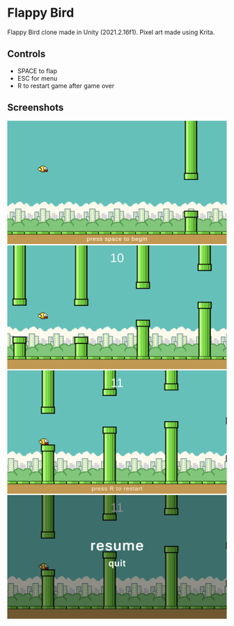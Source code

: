 # Flappy Bird
Flappy Bird clone made in Unity (2021.2.16f1). Pixel art made using Krita.

## Controls
- SPACE to flap
- ESC for menu
- R to restart game after game over

## Screenshots
![](Resources/Screenshots/Start.png)\
![](Resources/Screenshots/Playing.png)\
![](Resources/Screenshots/GameOver.png)\
![](Resources/Screenshots/Menu.png)
